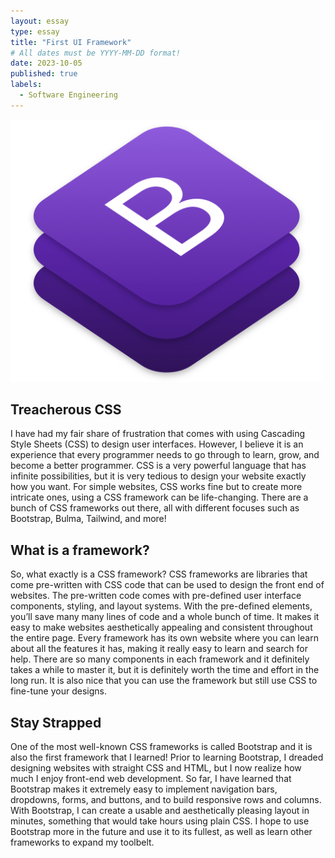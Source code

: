 ```yaml
---
layout: essay
type: essay
title: "First UI Framework"
# All dates must be YYYY-MM-DD format!
date: 2023-10-05
published: true
labels:
  - Software Engineering
---
```

<div class="text-center p-4">
  <img width="500px" src="../img/bootstrap.png" class="img-thumbnail"  alt="">
</div>

## Treacherous CSS
I have had my fair share of frustration that comes with using Cascading Style Sheets (CSS) to design user interfaces. However, I believe it is an experience that every programmer needs to go through to learn, grow, and become a better programmer. CSS is a very powerful language that has infinite possibilities, but it is very tedious to design your website exactly how you want. For simple websites, CSS works fine but to create more intricate ones, using a CSS framework can be life-changing. There are a bunch of CSS frameworks out there, all with different focuses such as Bootstrap, Bulma, Tailwind, and more!

## What is a framework?
So, what exactly is a CSS framework?
CSS frameworks are libraries that come pre-written with CSS code that can be used to design the front end of websites. The pre-written code comes with pre-defined user interface components, styling, and layout systems. With the pre-defined elements, you’ll save many many lines of code and a whole bunch of time. It makes it easy to make websites aesthetically appealing and consistent throughout the entire page. Every framework has its own website where you can learn about all the features it has, making it really easy to learn and search for help. There are so many components in each framework and it definitely takes a while to master it, but it is definitely worth the time and effort in the long run. It is also nice that you can use the framework but still use CSS to fine-tune your designs.

## Stay Strapped
One of the most well-known CSS frameworks is called Bootstrap and it is also the first framework that I learned! Prior to learning Bootstrap, I dreaded designing websites with straight CSS and HTML, but I now realize how much I enjoy front-end web development. So far, I have learned that Bootstrap makes it extremely easy to implement navigation bars, dropdowns, forms, and buttons, and to build responsive rows and columns. With Bootstrap, I can create a usable and aesthetically pleasing layout in minutes, something that would take hours using plain CSS. I hope to use Bootstrap more in the future and use it to its fullest, as well as learn other frameworks to expand my toolbelt.
